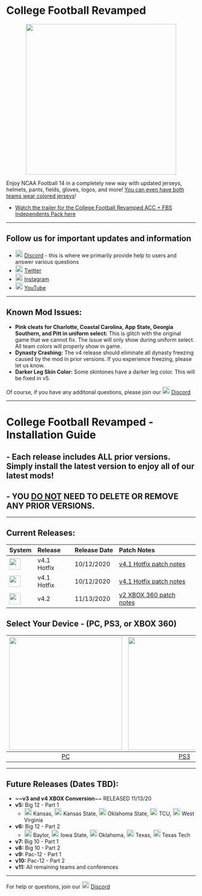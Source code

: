 # College Football Revamped

<p align="center">
  <img width="400" src="https://github.com/cfbrevamped/CFBR-Easy-Installer/blob/master/assets/images/CFBR.png">
</p>

Enjoy NCAA Football 14 in a completely new way with updated jerseys, helmets, pants, fields, gloves, logos, and more! [You can even have both teams wear colored jerseys](https://raw.githubusercontent.com/cfbrevamped/CFBR-Easy-Installer/master/assets/images/Clemson-UNC.png)!

- [Watch the trailer for the College Football Revamped ACC + FBS Independents Pack here](https://twitter.com/CFBRevamped/status/1307094068879597568)

---------
## Follow us for important updates and information
- <img width="20" src="https://logo-logos.com/wp-content/uploads/2018/03/Discord_icon.png"> [Discord](https://discord.com/invite/cfbr) - this is where we primarily provide help to users and answer various questions
- <img width="20" src="https://1000logos.net/wp-content/uploads/2017/06/Twitter-Logo.png"> [Twitter](https://twitter.com/CFBRevamped)
- <img width="20" src="https://icon-library.com/images/62-instagram-512.png"> [Instagram](https://www.instagram.com/cfbrevamped/)
- <img width="20" src="https://img.favpng.com/0/5/6/youtube-logo-png-favpng-9aSw7LevnfxZKMvi1vS7BATkQ.jpg"> [YouTube](https://www.youtube.com/channel/UCCY9bWCdGvitI2YyO5o4sQg?)
---------

## Known Mod Issues:
- **Pink cleats for Charlotte, Coastal Carolina, App State, Georgia Southern, and Pitt in uniform select:** This is glitch with the original game that we cannot fix. The issue will only show during uniform select. All team colors will properly show in game. 
- **Dynasty Crashing:** The v4 release should eliminate all dynasty freezing caused by the mod in prior versions. If you experience freezing, please let us know.
- **Darker Leg Skin Color:** Some skintones have a darker leg color. This will be fixed in v5.

Of course, if you have any additonal questions, please join our <img width="20" src="https://logo-logos.com/wp-content/uploads/2018/03/Discord_icon.png"> [Discord](https://discord.com/invite/cfbr)

---------

# College Football Revamped - Installation Guide

## - Each release includes ALL prior versions. Simply install the latest version to enjoy all of our latest mods!
## - YOU <ins>DO NOT</ins> NEED TO DELETE OR REMOVE ANY PRIOR VERSIONS.

---------

## Current Releases:
| **System** | **Release** | **Release Date** | **Patch Notes** |
|:----|:----|:----|:----|
| <img height="30" src="https://raw.githubusercontent.com/cfbrevamped/CFBR-Easy-Installer/master/assets/images/PC.jpg"> | v4.1 Hotfix | 10/12/2020 | [v4.1 Hotfix patch notes](https://github.com/cfbrevamped/CFBR-Easy-Installer/blob/master/assets/release-notes/PC-PS3.md)
| <img height="30" src="https://raw.githubusercontent.com/cfbrevamped/CFBR-Easy-Installer/master/assets/images/PS3.png"> | v4.1 Hotfix | 10/12/2020 | [v4.1 Hotfix patch notes](https://github.com/cfbrevamped/CFBR-Easy-Installer/blob/master/assets/release-notes/PC-PS3.md)
| <img height="30" src="https://raw.githubusercontent.com/cfbrevamped/CFBR-Easy-Installer/master/assets/images/xbox-small.png"> | v4.2 | 11/13/2020 | [v2 XBOX 360 patch notes](https://github.com/cfbrevamped/CFBR-Easy-Installer/blob/master/assets/release-notes/xbox.md)

## Select Your Device - (PC, PS3, or XBOX 360)
| <a href="https://github.com/cfbrevamped/CFBR-Easy-Installer/blob/master/PC/index.md"><img width="300" src="https://raw.githubusercontent.com/cfbrevamped/CFBR-Easy-Installer/master/assets/images/PC.jpg"></a>  | <a href="https://github.com/cfbrevamped/CFBR-Easy-Installer/blob/master/PS3/index.md"><img width="300" src="https://raw.githubusercontent.com/cfbrevamped/CFBR-Easy-Installer/master/assets/images/PS3.png"> | <a href="https://github.com/cfbrevamped/CFBR-Easy-Installer/blob/master/XBOX/index.md"><img width="300" src="https://raw.githubusercontent.com/cfbrevamped/CFBR-Easy-Installer/master/assets/images/xbox.jpg">
|:---:|:---:|:---:|
| [PC](https://github.com/cfbrevamped/CFBR-Easy-Installer/blob/master/PC/index.md) | [PS3](https://github.com/cfbrevamped/CFBR-Easy-Installer/blob/master/PS3/index.md) | [XBOX 360](https://github.com/cfbrevamped/CFBR-Easy-Installer/blob/master/XBOX/index.md) |

---------
## Future Releases (Dates TBD):
- **~~v3 and v4 XBOX Conversion**~~ RELEASED 11/13/20
- **v5:** Big 12 - Part 1
  - <img height="20" src="https://upload.wikimedia.org/wikipedia/en/thumb/f/f4/Kansas_Jayhawks_logo.svg/1153px-Kansas_Jayhawks_logo.svg.png"> Kansas, <img height="20" src="https://upload.wikimedia.org/wikipedia/en/thumb/e/e5/Kansas_State_Wildcats_logo.svg/1200px-Kansas_State_Wildcats_logo.svg.png"> Kansas State, <img height="20" src="https://brand.okstate.edu/site-files/images/brand-guide/primary-brand.png"> Oklahoma State, <img height="20" src="https://upload.wikimedia.org/wikipedia/commons/thumb/1/15/TCU_Horned_Frogs_logo.svg/1200px-TCU_Horned_Frogs_logo.svg.png"> TCU, <img height="20" src="https://upload.wikimedia.org/wikipedia/commons/thumb/e/e8/West_Virginia_Mountaineers_logo.svg/1200px-West_Virginia_Mountaineers_logo.svg.png"> West Virginia
- **v6:** Big 12 - Part 2
  - <img height="20" src="https://upload.wikimedia.org/wikipedia/commons/thumb/c/c4/Baylor_Athletics_logo.svg/1200px-Baylor_Athletics_logo.svg.png"> Baylor, <img height="20" src="https://upload.wikimedia.org/wikipedia/commons/thumb/f/f9/Iowa_State_Cyclones_logo.svg/1200px-Iowa_State_Cyclones_logo.svg.png"> Iowa State, <img height="20" src="https://upload.wikimedia.org/wikipedia/commons/thumb/6/61/Oklahoma_Sooners_logo.svg/795px-Oklahoma_Sooners_logo.svg.png"> Oklahoma, <img height="20" src="https://upload.wikimedia.org/wikipedia/commons/thumb/8/8d/Texas_Longhorns_logo.svg/1200px-Texas_Longhorns_logo.svg.png"> Texas, <img height="20" src="https://upload.wikimedia.org/wikipedia/commons/thumb/4/4e/Texas_Tech_Athletics_logo.svg/1200px-Texas_Tech_Athletics_logo.svg.png"> Texas Tech
- **v7:** Big 10 - Part 1
- **v8:** Big 10 - Part 2
- **v9:** Pac-12 - Part 1
- **v10:** Pac-12 - Part 2
- **v11:** All remaining teams and conferences

---------
For help or questions, join our <img width="20" src="https://logo-logos.com/wp-content/uploads/2018/03/Discord_icon.png"> [Discord](https://discord.com/invite/cfbr)
